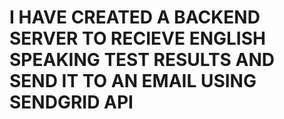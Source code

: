 # I HAVE CREATED A BACKEND SERVER TO RECIEVE ENGLISH SPEAKING TEST RESULTS AND SEND IT TO AN EMAIL USING SENDGRID API
